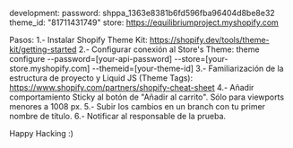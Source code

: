 development:
  password: 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
  theme_id: "81711431749"
  store: https://equilibriumproject.myshopify.com

Pasos:
1.- Instalar Shopify Theme Kit:
https://shopify.dev/tools/theme-kit/getting-started
2.- Configurar conexión al Store's Theme:
theme configure --password=[your-api-password] --store=[your-store.myshopify.com] --themeid=[your-theme-id]
3.- Familiarización de la estructura de proyecto y Liquid JS (Theme Tags):
https://www.shopify.com/partners/shopify-cheat-sheet
4.- Añadir comportamiento Sticky al botón de "Añadir al carrito". Sólo para viewports menores a 1008 px.
5.- Subir los cambios en un branch con tu primer nombre de título.
6.- Notificar al responsable de la prueba.

Happy Hacking :) 
